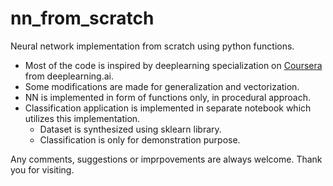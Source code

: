 # nn_from_scratch
Neural network implementation from scratch using python functions.

- Most of the code is inspired by deeplearning specialization on [Coursera](https://www.coursera.org/specializations/deep-learning) from deeplearning.ai.
- Some modifications are made for generalization and vectorization.
- NN is implemented in form of functions only, in procedural approach.
- Classification application is implemented in separate notebook which utilizes this implementation.
  - Dataset is synthesized using sklearn library.
  - Classification is only for demonstration purpose.

Any comments, suggestions or imprpovements are always welcome.
Thank you for visiting.

